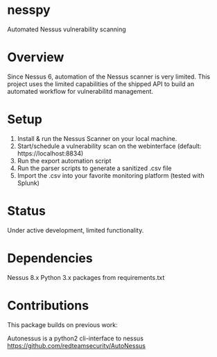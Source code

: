 # nesspy
Automated Nessus vulnerability scanning

# Overview
Since Nessus 6, automation of the Nessus scanner is very limited.
This project uses the limited capabilities of the shipped API to build an automated workflow for vulnerabilitd management.

# Setup
1. Install & run the Nessus Scanner on your local machine.
2. Start/schedule a vulnerability scan on the webinterface (default: https://localhost:8834)
3. Run the export automation script
4. Run the parser scripts to generate a sanitized .csv file
5. Import the .csv into your favorite monitoring platform (tested with Splunk)

# Status
Under active development, limited functionality.

# Dependencies
Nessus 8.x
Python 3.x
packages from requirements.txt

# Contributions
This package builds on previous work:

Autonessus is a python2 cli-interface to nessus
https://github.com/redteamsecurity/AutoNessus
